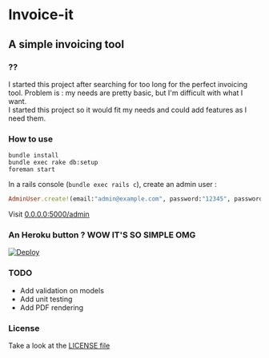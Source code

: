 # Invoice-it
## A simple invoicing tool

### ??
I started this project after searching for too long for the perfect invoicing tool. Problem is : my needs are pretty basic, but I'm difficult with what I want.  
I started this project so it would fit my needs and could add features as I need them.

### How to use
```
bundle install
bundle exec rake db:setup
foreman start
```

In a rails console (```bundle exec rails c```), create an admin user : 
```ruby
AdminUser.create!(email:"admin@example.com", password:"12345", password_confirmation:"12345")
```

Visit [0.0.0.0:5000/admin](http://0.0.0.0:5000/admin)

### An Heroku button ? WOW IT'S SO SIMPLE OMG
[![Deploy](https://www.herokucdn.com/deploy/button.svg)](https://heroku.com/deploy)

### TODO
- Add validation on models
- Add unit testing
- Add PDF rendering

### License 
Take a look at the [LICENSE file](LICENSE)